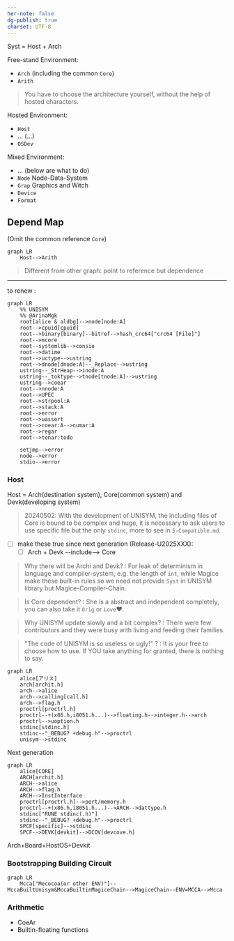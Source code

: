 ```yaml
---
her-note: false
dg-publish: true
charset: UTF-8
---
```


Syst = Host + Arch

Free-stand Environment:
- `Arch` (including the common `Core`)
- `Arith`
> You have to choose the architecture yourself, without the help of hosted characters.

Hosted Environment:
- `Host`
- ... (...)
- `OSDev`

Mixed Environment:
- ... (below are what to do)
- `Node` Node-Data-System
- `Grap` Graphics and Witch
- `Device`
- `Format`

## Depend Map

(Omit the common reference `Core`)

```mermaid
graph LR
	Host-->Arith

```
>Different from other graph: point to reference but dependence

---

to renew :
```
graph LR
	%% UNISYM
	%% @ArinaMgk
	root[alice & aldbg]-->node[node:A]
	root-->cpuid[cpuid]
	root-->binary[binary]--bitref-->hash_crc64["crc64 [File]"]
	root-->mcore
	root--systemlib-->consio
	root-->datime
	root-->uctype-->ustring
	root-->dnode[dnode:A]--_Replace-->ustring
	ustring--_StrHeap-->inode:A
	ustring--_toktype-->tnode[tnode:A]-->ustring
	ustring-->coear
	root-->nnode:A
	root-->UPEC
	root-->strpool:A
	root-->stack:A
	root-->error
	root-->uassert
	root-->coear:A-->numar:A
	root-->regar
	root-->tenar:todo
	
	setjmp-->error
	node-->error
	stdio-->error
```


### Host

Host = Arch(destination system), Core(common system) and Devk(developing system)

> 20240502: With the development of UNISYM, the including files of Core is bound to be complex and huge, it is necessary to ask users to use specific file but the only `stdinc`, more to see in `5-Compatible.md`. 

- [ ] make these true since next generation (Release-U2025XXX):
	- [ ] Arch + Devk --include--> Core

>Why there will be Archi and Devk?
>: For leak of determinism in language and compiler-system, e.g. the length of `int`, while Magice make these built-in rules so we need not provide `Syst` in UNISYM library but Magice-Compiler-Chain.

>Is Core dependent?
>: She is a abstract and independent completely, you can also take it `Orig` or `Love`❤.

>Why UNISYM update slowly and a bit complex?
>: There were few contributors and they were busy with living and feeding their families.

>"The code of UNISYM is so useless or ugly!" ?
>: It is your free to choose how to use. If YOU take anything for granted, there is nothing to say.

```mermaid
graph LR
	alice[アリス]
	arch[archit.h]
	arch-->alice
	arch-->calling[call.h]
	arch-->flag.h
	proctrl[proctrl.h]
	proctrl--+(x86.h,i8051.h...)-->floating.h-->integer.h-->arch
	proctrl-->uoption.h
	stdinc[stdinc.h]
	stdinc--"_BEBUG? +debug.h"-->proctrl
	unisym-->stdinc
```

Next generation

```mermaid
graph LR
	alice[CORE]
	ARCH[archit.h]
	ARCH-->alice
	ARCH-->flag.h
	ARCH-->InstInterface
	proctrl[proctrl.h]-->port/memory.h
	proctrl--+(x86.h,i8051.h...)-->ARCH-->dattype.h
	stdinc["RUNE stdinc(.h)"]
	stdinc--"_BEBUG? +debug.h"-->proctrl
	SPCF[specific]-->stdinc
	SPCF-->DEVK[devkit]-->DCOV[devcove.h]
```

Arch+Board+HostOS+Devkit

### Bootstrapping Building Circuit

```mermaid
graph LR
	Mcca["Mecocoa(or other ENV)"]--MccaBuiltUnisym&MccaBuiltinMagiceChain-->MagiceChain--ENV=MCCA-->Mcca
```

### Arithmetic

- CoeAr
- Builtin-floating functions


